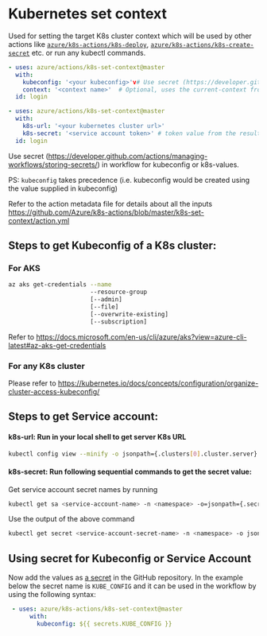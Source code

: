 # Kubernetes set context

Used for setting the target K8s cluster context which will be used by other actions like [`azure/k8s-actions/k8s-deploy`](https://github.com/Azure/k8s-actions/tree/master/k8s-deploy), [`azure/k8s-actions/k8s-create-secret`](https://github.com/Azure/k8s-actions/tree/master/k8s-create-secret) etc. or run any kubectl commands.

```yaml
- uses: azure/actions/k8s-set-context@master
  with:
    kubeconfig: '<your kubeconfig>'v# Use secret (https://developer.github.com/actions/managing-workflows/storing-secrets/)
    context: '<context name>'  # Optional, uses the current-context from kubeconfig by default
  id: login
```

```yaml
- uses: azure/actions/k8s-set-context@master
  with:
    k8s-url: '<your kubernetes cluster url>'
    k8s-secret: '<service account token>' # token value from the result of the below script
  id: login
```

Use secret (https://developer.github.com/actions/managing-workflows/storing-secrets/) in workflow for kubeconfig or k8s-values.

PS: `kubeconfig` takes precedence (i.e. kubeconfig would be created using the value supplied in kubeconfig)

Refer to the action metadata file for details about all the inputs https://github.com/Azure/k8s-actions/blob/master/k8s-set-context/action.yml

## Steps to get Kubeconfig of a K8s cluster: 

### For AKS
```sh
az aks get-credentials --name
                       --resource-group
                       [--admin]
                       [--file]
                       [--overwrite-existing]
                       [--subscription]
```
Refer to https://docs.microsoft.com/en-us/cli/azure/aks?view=azure-cli-latest#az-aks-get-credentials

### For any K8s cluster
Please refer to https://kubernetes.io/docs/concepts/configuration/organize-cluster-access-kubeconfig/


## Steps to get Service account: 

#### k8s-url: Run in your local shell to get server K8s URL
```sh
kubectl config view --minify -o jsonpath={.clusters[0].cluster.server}
```
#### k8s-secret: Run following sequential commands to get the secret value:
Get service account secret names by running
```sh
kubectl get sa <service-account-name> -n <namespace> -o=jsonpath={.secrets[*].name}
```

Use the output of the above command 
```sh
kubectl get secret <service-account-secret-name> -n <namespace> -o json
```
## Using secret for Kubeconfig or Service Account
Now add the values as [a secret](https://developer.github.com/actions/managing-workflows/storing-secrets/) in the GitHub repository. In the example below the secret name is `KUBE_CONFIG` and it can be used in the workflow by using the following syntax:
```yaml
 - uses: azure/k8s-actions/k8s-set-context@master
      with:
        kubeconfig: ${{ secrets.KUBE_CONFIG }}
```
